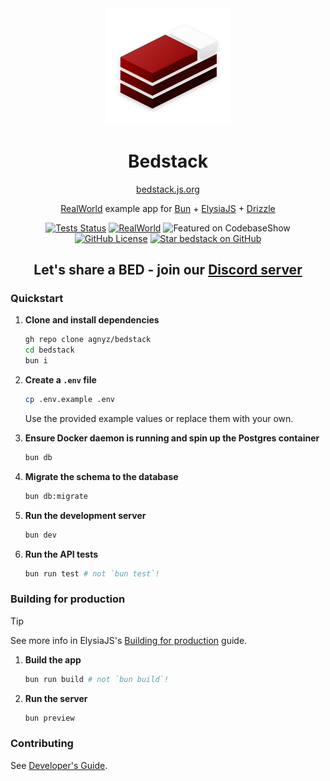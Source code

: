 <div align='center'>

<img src="docs/public/logo-mini.png" alt="Logo for Bedstack RealWorld example" width=200>
<h1>Bedstack</h1>

[bedstack.js.org](https://bedstack.js.org)

[RealWorld](https://realworld-docs.netlify.app/) example app for [Bun](https://bun.sh/) + [ElysiaJS](https://elysiajs.com/) + [Drizzle](https://orm.drizzle.team/)

[![Tests Status](https://github.com/agnyz/bedstack/actions/workflows/tests.yml/badge.svg?event=push&branch=main)](https://github.com/agnyz/bedstack/actions/workflows/tests.yml?query=branch%3Amain) [![RealWorld](https://img.shields.io/badge/RealWorld%20API-compatible-success?labelColor=2f1c42)](https://realworld-docs.netlify.app/specifications/backend/endpoints) ![Featured on CodebaseShow](https://img.shields.io/badge/CodebaseShow-approved-success?labelColor=2c3669) [![GitHub License](https://img.shields.io/github/license/agnyz/bedstack)](https://github.com/agnyz/bedstack/blob/main/LICENSE) [![Star bedstack on GitHub](https://img.shields.io/github/stars/agnyz/bedstack)](https://github.com/agnyz/bedstack) 

## Let's share a BED - join our [Discord server](https://discord.gg/8UcP9QB5AV) 

</div>

### Quickstart

1. **Clone and install dependencies**

    ```sh
    gh repo clone agnyz/bedstack
    cd bedstack
    bun i
    ```

2. **Create a `.env` file**

    ```sh
    cp .env.example .env
    ```

    Use the provided example values or replace them with your own.

3. **Ensure Docker daemon is running and spin up the Postgres container**

    ```sh
    bun db
    ```
3. **Migrate the schema to the database**

    ```sh
    bun db:migrate
    ```

4. **Run the development server**

    ```sh
    bun dev
    ```

5. **Run the API tests**

    ```sh
    bun run test # not `bun test`!
    ```

### Building for production

> [!TIP]
> See more info in ElysiaJS's [Building for production](https://elysiajs.com/tutorial.html#build-for-production) guide.

1. **Build the app**

    ```sh
    bun run build # not `bun build`!
    ```

2. **Run the server**

    ```sh
    bun preview

### Contributing

See [Developer's Guide](CONTRIBUTING.md).
